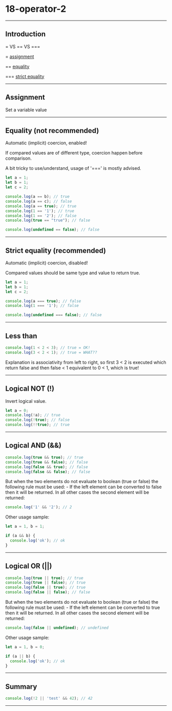 # 18-operator-2

***

## Introduction

= VS == VS ===

= [assignment](https://developer.mozilla.org/en-US/docs/Web/JavaScript/Reference/Operators/Assignment)

== [equality](https://developer.mozilla.org/en-US/docs/Web/JavaScript/Reference/Operators/Equality)

=== [strict equality](https://developer.mozilla.org/en-US/docs/Web/JavaScript/Reference/Operators/Strict_equality)

***

## Assignment

Set a variable value

***

## Equality (not recommended)

Automatic (implicit) coercion, enabled!

If compared values are of different type, coercion happen before comparison.

A bit tricky to use/understand, usage of '===' is mostly advised.

```js
let a = 1;
let b = 1;
let c = 2;

console.log(a == b); // true
console.log(a == c); // false
console.log(a == true); // true
console.log(1 == '1'); // true
console.log(1 == '2'); // false
console.log(true == "true"); // false

console.log(undefined == false); // false
```

***

## Strict equality (recommended)

Automatic (implicit) coercion, disabled!

Compared values should be same type and value to return true.

```js
let a = 1;
let b = 1;
let c = 2;

console.log(a === true); // false
console.log(1 === '1'); // false

console.log(undefined === false); // false
```

***

## Less than

```js
console.log(1 < 2 < 3); // true = OK!
console.log(3 < 2 < 1); // true = WHAT??
```

Explanation is associativity from left to right, so first 3 < 2 is executed which return false and then false < 1 equivalent to 0 < 1, which is true!

***

## Logical NOT (!)

Invert logical value.

```js
let a = 0;
console.log(!a); // true
console.log(!true); // false
console.log(!!true); // true
```

***

## Logical AND (&&)

```js
console.log(true && true); // true
console.log(true && false); // false
console.log(false && true); // false
console.log(false && false); // false
```

But when the two elements do not evaluate to boolean (true or false) the following rule must be used: - If the left element can be converted to false then it will be returned. In all other cases the second element will be returned:

```js
console.log('1' && '2'); // 2
```

Other usage sample:

```js
let a = 1, b = 1;

if (a && b) {
  console.log('ok'); // ok
}
```

***

## Logical OR (||)

```js
console.log(true || true); // true
console.log(true || false); // true
console.log(false || true); // true
console.log(false || false); // false
```

But when the two elements do not evaluate to boolean (true or false) the following rule must be used: - If the left element can be converted to true then it will be returned. In all other cases the second element will be returned:

```js
console.log(false || undefined); // undefined
```

Other usage sample:

```js
let a = 1, b = 0;

if (a || b) {
  console.log('ok'); // ok
}
```

***

## Summary

```js
console.log(!2 || 'test' && 42); // 42
```

***
